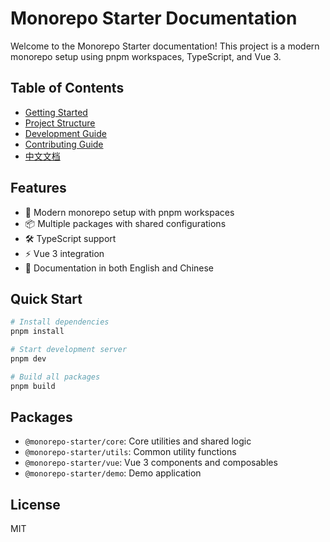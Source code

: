 # Monorepo Starter Documentation

Welcome to the Monorepo Starter documentation! This project is a modern monorepo setup using pnpm workspaces, TypeScript, and Vue 3.

## Table of Contents

- [Getting Started](./getting-started.md)
- [Project Structure](./project-structure.md)
- [Development Guide](./DEVELOPMENT.md)
- [Contributing Guide](./CONTRIBUTING.md)
- [中文文档](./zh/README.md)

## Features

- 🚀 Modern monorepo setup with pnpm workspaces
- 📦 Multiple packages with shared configurations
- 🛠️ TypeScript support
- ⚡ Vue 3 integration
- 📝 Documentation in both English and Chinese

## Quick Start

```bash
# Install dependencies
pnpm install

# Start development server
pnpm dev

# Build all packages
pnpm build
```

## Packages

- `@monorepo-starter/core`: Core utilities and shared logic
- `@monorepo-starter/utils`: Common utility functions
- `@monorepo-starter/vue`: Vue 3 components and composables
- `@monorepo-starter/demo`: Demo application

## License

MIT
